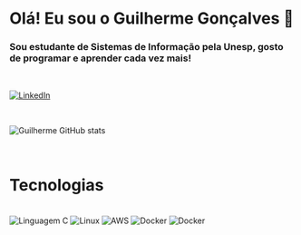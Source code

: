 # Olá! Eu sou o Guilherme Gonçalves 👋

### Sou estudante de Sistemas de Informação pela Unesp, gosto de programar e aprender cada vez mais!

<br/>

[![LinkedIn](https://img.shields.io/badge/LinkedIn-0077B5?style=for-the-badge&logo=linkedin&logoColor=white)](https://www.linkedin.com/in/guifgon/?original_referer=)

<br/>

![Guilherme GitHub stats](https://github-readme-stats.vercel.app/api?username=guilhermefgonc&show_icons=true&theme=dracula)

<br/>

# Tecnologias

<div style="display: inline_block"><br/>
 <img align="center" alt="Linguagem C" src="https://img.shields.io/badge/C-00599C?style=for-the-badge&logo=c&logoColor=white">
 <img align="center" alt="Linux" src="https://img.shields.io/badge/Linux-FCC624?style=for-the-badge&logo=linux&logoColor=black">
 <img align="center" alt="AWS" src="https://img.shields.io/badge/Amazon_AWS-FF9900?style=for-the-badge&logo=amazonaws&logoColor=white">
 <img align="center" alt="Docker" src="https://img.shields.io/badge/Docker-2496ED?style=for-the-badge&logo=docker&logoColor=white">
 <img align="center" alt="Docker" src="https://img.shields.io/badge/kubernetes-2496ED?style=for-the-badge&logo=kubernetes&logoColor=white">
</div><br/>
